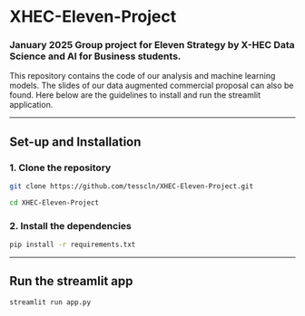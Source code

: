 # XHEC-Eleven-Project
### January 2025 Group project for Eleven Strategy by X-HEC Data Science and AI for Business students.

This repository contains the code of our analysis and machine learning models. The slides of our data augmented commercial proposal can also be found. Here below are the guidelines to install and run the streamlit application.

---

## Set-up and Installation

### 1. Clone the repository

```bash
git clone https://github.com/tesscln/XHEC-Eleven-Project.git
```

```bash
cd XHEC-Eleven-Project
```

### 2. Install the dependencies

```bash
pip install -r requirements.txt
```

--- 

## Run the streamlit app

```bash
streamlit run app.py
```